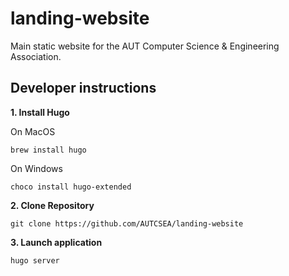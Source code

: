 # landing-website

Main static website for the AUT Computer Science &amp; Engineering Association.

## Developer instructions

**1. Install Hugo**

On MacOS

    brew install hugo

On Windows

    choco install hugo-extended

**2. Clone Repository**

    git clone https://github.com/AUTCSEA/landing-website

**3. Launch application**

    hugo server
